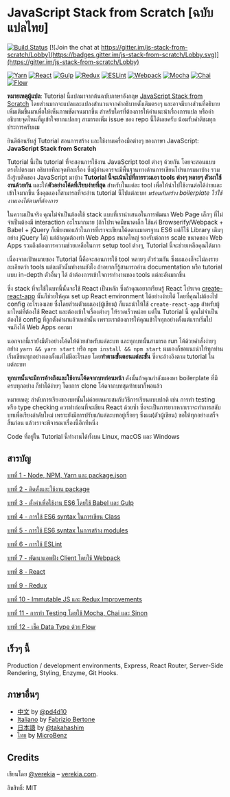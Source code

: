 # JavaScript Stack from Scratch [ฉบับแปลไทย]

[![Build Status](https://travis-ci.org/verekia/js-stack-from-scratch.svg?branch=master)](https://travis-ci.org/verekia/js-stack-from-scratch) [![Join the chat at https://gitter.im/js-stack-from-scratch/Lobby](https://badges.gitter.im/js-stack-from-scratch/Lobby.svg)](https://gitter.im/js-stack-from-scratch/Lobby)

[![Yarn](/img/yarn.png)](https://yarnpkg.com/)
[![React](/img/react.png)](https://facebook.github.io/react/)
[![Gulp](/img/gulp.png)](http://gulpjs.com/)
[![Redux](/img/redux.png)](http://redux.js.org/)
[![ESLint](/img/eslint.png)](http://eslint.org/)
[![Webpack](/img/webpack.png)](https://webpack.github.io/)
[![Mocha](/img/mocha.png)](https://mochajs.org/)
[![Chai](/img/chai.png)](http://chaijs.com/)
[![Flow](/img/flow.png)](https://flowtype.org/)

**หมายเหตุผู้แปล**: Tutorial นี้แปลมาจากต้นฉบับภาษาอังกฤษ [JavaScript Stack from Scratch](https://github.com/verekia/js-stack-from-scratch) โดยส่วนมากจะแปลและแปลงสำนวนจากคำอธิบายดั้งเดิมตรงๆ และอาจมีบางส่วนที่อธิบายเพิ่มเติมขึ้นมาเพื่อให้เห็นภาพชัดเจนมากขึ้น สำหรับใครที่ต้องการให้คำแนะนำเรื่องการแปล หรือคำอธิบายจุดไหนที่ดูเข้าใจยากแปลกๆ สามารถเพิ่ม issue ของ repo นี้ได้เลยครับ น้อมรับคำติชมทุกประการครับผม

ยินดีต้อนรับสู่ Tutorial สอนการสร้าง และใช้งานเครื่องมือต่างๆ ของภาษา JavaScript: **JavaScript Stack from Scratch**

Tutorial นี้เป็น tutorial ที่จะสอนการใช้งาน JavaScript tool ต่างๆ ด้วยกัน โดยจะสอนแบบตรงไปตรงมา อธิบายทีละจุดทีละเรื่อง ซึ่งผู้อ่านควรจะมีพื้นฐานทางด้านการเขียนโปรแกรมมาบ้าง รวมถึงรู้เบสิคของ JavaScript มาบ้าง **Tutorial นี้จะเน้นไปที่การรวมเอา tools ต่างๆ หลายๆ ตัวมาใช้งานด้วยกัน** และให้**ตัวอย่างโค้ดที่เรียบง่ายที่สุด** สำหรับในแต่ละ tool เพื่อให้นำไปใช้งานต่อได้ง่ายและเข้าใจมากขึ้น ซึ่งคุณเองก็สามารถที่จะอ่าน tutorial นี้ไปแต่ละบท *พร้อมกับสร้าง boilerplate ไว้ใช้งานเองได้ตามที่ต้องการ*

ในความเป็นจริง คุณไม่จำเป็นต้องใช้ stack แบบที่เรานำเสนอในการพัฒนา Web Page เล็กๆ ที่ไม่จำเป็นต้องมี interaction อะไรมากมาย (ถ้าโปรเจคมีขนาดเล็ก ใช้แค่ Browserify/Webpack + Babel + jQuery ก็เพียงพอแล้วในการที่เราจะเขียนโค้ดตามมาตรฐาน ES6 แต่ก็ใช้ Library เดิมๆ อย่าง jQuery ได้) แต่ถ้าคุณต้องทำ Web Apps ขนาดใหญ่ รองรับต่อการ scale ขนาดของ Web Apps รวมถึงต้องการความช่วยเหลือในการ setup tool ต่่างๆ, Tutorial นี้จะช่วยเหลือคุณได้มาก

เนื่องจากเป้าหมายของ Tutorial นี้คือจะสอนการใช้ tool หลายๆ ตัวร่วมกัน ซึ่งผมเองก็จะไม่ลงรายละเอียดว่า tools แต่ละตัวนั้นทำงานยังไง ถ้าอยากก็รู้สามารถอ่าน documentation หรือ tutorial แบบ in-depth ตัวอื่นๆ ได้ ถ้าต้องการเข้าใจการทำงานของ tools แต่ละอันมากขึ้น

ซึ่ง stack ที่จะใช้ในบทนี้นั้นจะใช้ React เป็นหลัก ซึ่งถ้าคุณอยากเรียนรู้ React โปรเจค [create-react-app](https://github.com/facebookincubator/create-react-app) นั้นก็ช่วยให้คุณ set up React environment ได้อย่างง่ายได้ โดยที่คุณไม่ต้องไป config อะไรเองเลย ซึ่งโดยส่วนตัวผมเอง(ผู้เขียน) ก็แนะนำให้ใช้ `create-react-app` สำหรับผู้มาใหม่ที่ต้องใช้ React และต้องเข้าใจเรื่องต่างๆ ให้รวดเร็วหน่อย แต่ใน Tutorial นี้ คุณไม่จำเป็นต้องใช้ config ที่ถูกตั้งค่ามาแล้วเหล่านั้น เพราะเราต้องการให้คุณเข้าใจทุกอย่างตั้งแต่แรกเริ่มไปจนถึงได้ Web Apps ออกมา

นอกจากนี้เรายังมีตัวอย่างโค้ดให้ด้วยสำหรับแต่ละบท และทุกบทนั้นสามารถ run ได้ด้วยคำสั่งง่ายๆ อย่่าง `yarn && yarn start` หรือ `npm install && npm start` ผมเองก็ขอแนะนำให้ทุกท่านเริ่มเขียนทุกอย่างเองตั้งแต่ไม่มีอะไรเลย โดย**ทำตามขั้นตอนแต่ละขั้น** ซึ่งจะอ้างอิงตาม tutorial ในแต่ละบท

**ทุกบทนั้นจะมีการอ้างถึงและใช้งานโค้ดจากบทก่อนหน้า** ดังนั้นถ้าคุณกำลังมองหา boilerplate ที่มีครบทุกอย่าง ก็ทำได้ง่ายๆ โดยการ clone โค้ดจากบทสุดท้ายมาก็พอแล้ว

หมายเหตุ: ลำดับการเรียงของบทนั้นไม่ค่อยเหมาะสมกับวิธีการเรียนแบบปกติ เช่น การทำ testing หรือ type checking ควรทำก่อนที่จะเขียน React ด้วยซ้ำ ซึ่งจะเป็นการยากหากเราจะทำการสลับบทเพื่อเรียงลำดับใหม่ เพราะยังมีการปรับแก้แต่ละบทอยู่เรื่อยๆ ซึ่งผม(ตัวผู้เขียน) ขอให้ทุกอย่างเสร็จสิ้นก่อน แล้วเราจะพิจารณาเรื่องนี้อีกทีหนึ่ง

Code ที่อยู่ใน Tutorial นี้ทำงานได้ทั้งบน Linux, macOS และ Windows

## สารบัญ

[บทที่ 1 - Node, NPM, Yarn และ package.json](/tutorial/1-node-npm-yarn-package-json)

[บทที่ 2 - ติดตั้งและใช้งาน package](/tutorial/2-packages)

[บทที่ 3 - ตั้งค่าเพื่อใช้งาน ES6 โดยใช้ Babel และ Gulp](/tutorial/3-es6-babel-gulp)

[บทที่ 4 - การใช้ ES6 syntax ในการเขียน Class](/tutorial/4-es6-syntax-class)

[บทที่ 5 - การใช้ ES6 syntax ในการสร้าง modules](/tutorial/5-es6-modules-syntax)

[บทที่ 6 - การใช้ ESLint](/tutorial/6-eslint)

[บทที่ 7 - พัฒนาแอพฝั่ง Client โดยใช้ Webpack](/tutorial/7-client-webpack)

[บทที่ 8 - React](/tutorial/8-react)

[บทที่ 9 - Redux](/tutorial/9-redux)

[บทที่ 10 - Immutable JS และ Redux Improvements](/tutorial/10-immutable-redux-improvements)

[บทที่ 11 - การทำ Testing โดยใช้ Mocha, Chai และ Sinon](/tutorial/11-testing-mocha-chai-sinon)

[บทที่ 12 - เช็ค Data Type ด้วย Flow](/tutorial/12-flow)

## เร็วๆ นี้

Production / development environments, Express, React Router, Server-Side Rendering, Styling, Enzyme, Git Hooks.

## ภาษาอื่นๆ

- [中文](https://github.com/pd4d10/js-stack-from-scratch) by [@pd4d10](http://github.com/pd4d10)
- [Italiano](https://github.com/fbertone/js-stack-from-scratch) by [Fabrizio Bertone](https://github.com/fbertone)
- [日本語](https://github.com/takahashim/js-stack-from-scratch) by [@takahashim](https://github.com/takahashim)
- [ไทย](https://github.com/MicroBenz/js-stack-from-scratch) by [MicroBenz](https://github.com/MicroBenz)

## Credits

เขียนโดย [@verekia](https://twitter.com/verekia) – [verekia.com](http://verekia.com/).

ลิขสิทธิ์: MIT
